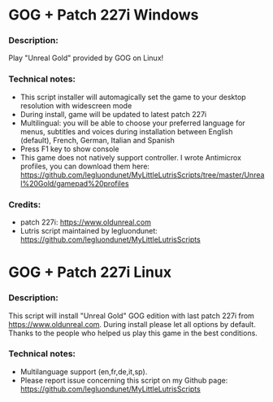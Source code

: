 # GOG + Patch 227i Windows
### Description:
Play "Unreal Gold" provided by GOG on Linux!
### Technical notes:
- This script installer will automagically set the game to your desktop resolution with widescreen mode
- During install, game will be updated to latest patch 227i
- Multilingual: you will be able to choose your preferred language for menus, subtitles and voices during installation between English (default), French, German, Italian and Spanish
- Press F1 key to show console
- This game does not natively support controller. I wrote Antimicrox profiles, you can download them here:
https://github.com/legluondunet/MyLittleLutrisScripts/tree/master/Unreal%20Gold/gamepad%20profiles
### Credits:
- patch 227i: https://www.oldunreal.com
- Lutris script maintained by legluondunet: https://github.com/legluondunet/MyLittleLutrisScripts


# GOG + Patch 227i Linux

### Description:
This script will install "Unreal Gold" GOG edition with last patch 227i from 
https://www.oldunreal.com. 
During install please let all options by default.
Thanks to the people who helped us play this game in the best conditions.

### Technical notes:
- Multilanguage support (en,fr,de,it,sp).
- Please report issue concerning this script on my Github page:
https://github.com/legluondunet/MyLittleLutrisScripts

